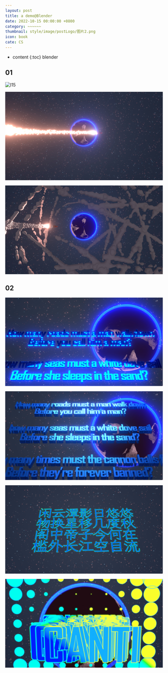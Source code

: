 ```yaml
---
layout: post
title: a demo@Blender
date: 2022-10-15 00:00:00 +0800
category: ~~~~~~
thumbnail: style/image/postLogo/图片2.png
icon: book
cate: CS
---
```



* content
{:toc}
blender



## 01



![l15](style/image/ALL_MY_MD_2/l15.gif)

![l13](style/image/ALL_MY_MD_2/l13.jpg)

![l14](style/image/ALL_MY_MD_2/l14.jpg)





## 02

![l21](style/image/ALL_MY_MD_2/l21.jpg)

![l22](style/image/ALL_MY_MD_2/l22.jpg)

![l20](style/image/ALL_MY_MD_2/l20.jpg)

![l19](style/image/ALL_MY_MD_2/l19.jpg)


